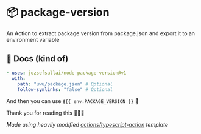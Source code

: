 # 📦 package-version

An Action to extract package version from package.json and export it to an environment variable

## 📖 Docs (kind of)

```yaml
- uses: jozsefsallai/node-package-version@v1
  with:
    path: "uwu/package.json" # Optional
    follow-symlinks: "false" # Optional
```

And then you can use `${{ env.PACKAGE_VERSION }}` 🎉

Thank you for reading this 🙇🏼‍♀️

_Made using heavily modified [actions/typescript-action](https://github.com/actions/typescript-action) template_

